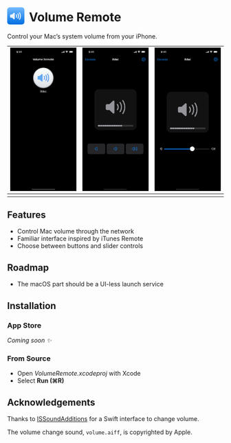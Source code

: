 # <img src="/Shared/Assets.xcassets/AppIcon.appiconset/icon_40pt@2x.png?raw=true" alt="" width="40" valign="bottom" style="border-radius: 6px; margin-right: .15em"> Volume Remote 

Control your Mac’s system volume from your iPhone.

|![](/Screenshots/Devices.png?raw=true)|![](/Screenshots/Buttons.png?raw=true)|![](/Screenshots/Slider.png?raw=true)|
|-|-|-|
||||


## Features

* Control Mac volume through the network
* Familiar interface inspired by iTunes Remote
* Choose between buttons and slider controls


## Roadmap

* The macOS part should be a UI-less launch service


## Installation

### App Store

_Coming soon ✨_


### From Source

* Open _VolumeRemote.xcodeproj_ with Xcode
* Select **Run (⌘R)**


## Acknowledgements

Thanks to [ISSoundAdditions](https://github.com/InerziaSoft/ISSoundAdditions) for a Swift interface to change volume.

The volume change sound, `volume.aiff`, is copyrighted by Apple. 

